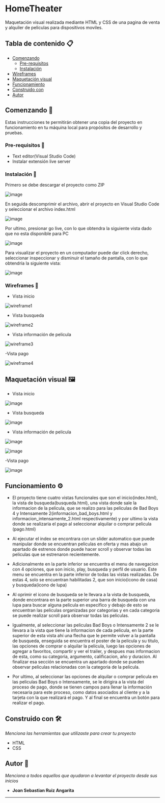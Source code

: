 # HomeTheater

Maquetación visual realizada mediante HTML y CSS de una pagina de venta y alquiler de peliculas para dispositivos moviles.


## Tabla de contenido 📋

- [Comenzando](#comenzando-)
  * [Pre-requisitos](#pre-requisitos-)
  * [Instalación](#instalación-)
- [Wireframes](#wireframes-)
- [Maquetación visual](#maquetación-visual-%EF%B8%8F)
- [Funcionamiento](#funcionamiento-)
- [Construido con](#construido-con-)
- [Autor](#autor-)


## Comenzando 🚀

Estas instrucciones te permitirán obtener una copia del proyecto en funcionamiento en tu máquina local para propósitos de desarrollo y pruebas.


### Pre-requisitos 📝

- Text editor(Visual Studio Code)
- Instalar extensión live server

### Instalación 🔧

Primero se debe descargar el proyecto como ZIP

![image](https://github.com/JoanSebastianRuiz/HomeTheater/assets/166556013/c2d581a5-4554-4457-8284-3a54b83ba8de)

En seguida descomprimir el archivo, abrir el proyecto en Visual Studio Code y seleccionar el archivo index.html

![image](https://github.com/JoanSebastianRuiz/HomeTheater/assets/166556013/3943f002-b7d8-4f87-9c8e-df2963df8263)

Por ultimo, presionar go live, con lo que obtendra la siguiente vista dado que no esta disponible para PC

![image](https://github.com/JoanSebastianRuiz/HomeTheater/assets/166556013/a212d77f-5916-42f2-b066-3d6f09c93c11)

Para visualizar el proyecto en un computador puede dar click derecho, seleccionar inspeccionar y disminuir el tamaño de pantalla, con lo que obtendría la siguiente vista:

![image](https://github.com/JoanSebastianRuiz/HomeTheater/assets/166556013/c9e168d6-bd29-4554-8753-fc008e1f4de9)


### Wireframes 🎨

- Vista inicio

![wireframe1](https://github.com/JoanSebastianRuiz/PROYECTO-FILTRO_RUIZJOAN_ANGARITASEBASTIAN/assets/166556013/542625aa-f8c2-4d98-bf10-6edad5e92c42)

- Vista busqueda

![wireframe2](https://github.com/JoanSebastianRuiz/PROYECTO-FILTRO_RUIZJOAN_ANGARITASEBASTIAN/assets/166556013/c8ecda70-d9a1-4886-8396-01e30f7fc813)

- Vista información de pelicula

![wireframe3](https://github.com/JoanSebastianRuiz/PROYECTO-FILTRO_RUIZJOAN_ANGARITASEBASTIAN/assets/166556013/4bcb0729-1af0-41cd-a311-07b991faa364)

-Vista pago

![wireframe4](https://github.com/JoanSebastianRuiz/PROYECTO-FILTRO_RUIZJOAN_ANGARITASEBASTIAN/assets/166556013/91502b93-04d5-4f53-a43c-f08e76dd05af)



## Maquetación visual 🖼️

- Vista inicio

![image](https://github.com/JoanSebastianRuiz/HomeTheater/assets/166556013/7b9070e0-87f8-4907-b067-086cae79ad03)

- Vista busqueda

![image](https://github.com/JoanSebastianRuiz/HomeTheater/assets/166556013/a0f40863-10fb-4f2c-bb72-253511aed9a3)

- Vista información de pelicula

![image](https://github.com/JoanSebastianRuiz/HomeTheater/assets/166556013/1c55d804-d51a-4b2f-b0d9-d09332715450)

![image](https://github.com/JoanSebastianRuiz/HomeTheater/assets/166556013/2532b026-55e0-4e4f-8fd9-d353b1fa6226)

-Vista pago

![image](https://github.com/JoanSebastianRuiz/HomeTheater/assets/166556013/ea7862b4-cf96-4316-8e43-7f2221cfb414)


## Funcionamiento ⚙️

- El proyecto tiene cuatro vistas funcionales que son el inicio(index.html), la vista de busqueda(busqueda.html), una vista donde sale la informacion de la pelicula, que se realizo para las peliculas de Bad Boys 4 y Intensamente 2(informacion_bad_boys.html y informacion_intensamente_2.html respectivamente) y por ultimo la vista donde se realizaria el pago al seleccionar alquilar o comprar pelicula (pago.html)

- Al ejecutar el index se encontrara con un slider automatico que puede manipular donde se encuentran peliculas en oferta y mas abajo un apartado de estrenos donde puede hacer scroll y observar todas las peliculas que se estrenaron recientemente.

- Adicionalmente en la parte inferior se encuentra el menu de navegacion con 4 opciones, que son inicio, play, busqueda y perfil de usuario. Este menu se encuentra en la parte inferior de todas las vistas realizadas. De estas 4, solo se encuentran habilitadas 2, que son inicio(icono de casa) y busqueda(icono de lupa)

- Al oprimir el icono de busqueda se le llevara a la vista de busqueda, donde encontrara en la parte superior una barra de busqueda con una lupa para buscar alguna pelicula en especifico y debajo de esto se encuentran las peliculas organizadas por categorias y en cada categoria se puede realizar scroll para observar todas las peliculas.

- Igualmente, al seleccionar las peliculas Bad Boys o Intensamente 2 se le llevara a la vista que tiene la informacion de cada pelicula, en la parte superior de esta vista ahí una flecha que le permite volver a la pantalla de busqueda, enseguida se encuentra el poster de la pelicula y su titulo, las opciones de comprar o alquilar la pelicula, luego las opciones de agregar a favoritos, compartir y ver el trailer, y despues mas informacion de esta, como su categoria, argumento, calificacion, año y duracion. Al finalizar esa sección se encuentra un apartado donde se pueden observar peliculas relacionadas con la categoria de la pelicula.

- Por ultimo, al seleccionar las opciones de alquilar o comprar pelicula en las peliculas Bad Boys o Intensamente, se le dirigira a la vista del proceso de pago, donde se tienen campos para llenar la información necesaria para este proceso, como datos asociados al cliente y a la tarjeta con la que realizará el pago. Y al final se encuentra un botón para realizar el pago.


## Construido con 🛠️

_Menciona las herramientas que utilizaste para crear tu proyecto_

* HTML
* CSS


## Autor 🧑

_Menciona a todos aquellos que ayudaron a levantar el proyecto desde sus inicios_

* **Joan Sebastian Ruiz Angarita** 

---
